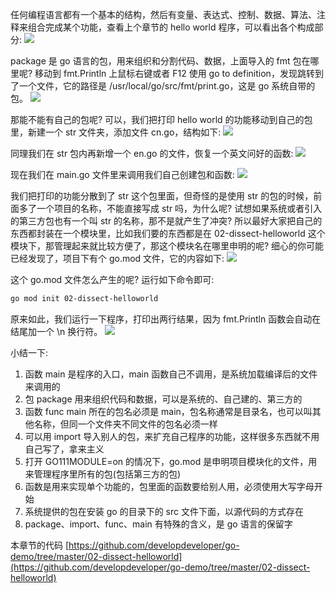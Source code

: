 任何编程语言都有一个基本的结构，然后有变量、表达式、控制、数据、算法、注释来组合完成某个功能，查看上个章节的 hello world 程序，可以看出各个构成部分:
![](https://develop-developer.oss-cn-hangzhou.aliyuncs.com/images/w5GKGSqArAApztQzz-g4iLFoGdCZWO-khTAr4Z2Aq-.png?x-oss-process=style/txt-water)

package 是 go 语言的包，用来组织和分割代码、数据，上面导入的 fmt 包在哪里呢? 移动到 fmt.Println 上鼠标右键或者 F12 使用  go to definition，发现跳转到了一个文件，它的路径是 /usr/local/go/src/fmt/print.go，这是 go 系统自带的包。
![](https://develop-developer.oss-cn-hangzhou.aliyuncs.com/images/3yCAnQpEgBKup5bsm-nPkFga-R9liufJ4bOF1H_DC5.png?x-oss-process=style/txt-water)

那能不能有自己的包呢? 可以，我们把打印 hello world 的功能移动到自己的包里，新建一个 str 文件夹，添加文件 cn.go，结构如下:
![](https://develop-developer.oss-cn-hangzhou.aliyuncs.com/images/fXBYk7P96fiEoT2ty-HdO-PeBncXHGYdfUA4DwHR62.png?x-oss-process=style/txt-water)

同理我们在 str 包内再新增一个 en.go 的文件，恢复一个英文问好的函数:
![](https://develop-developer.oss-cn-hangzhou.aliyuncs.com/images/zTRsSfNK8jLmGijpj-D0d9Mc03jK04iqpL7RdfcE_j.png?x-oss-process=style/txt-water)

现在我们在 main.go 文件里来调用我们自己创建包和函数:
![](https://develop-developer.oss-cn-hangzhou.aliyuncs.com/images/JiCoG6PEqPBximqp2-81nE2d18fzv5yRcaFyCI5tlc.png?x-oss-process=style/txt-water)

我们把打印的功能分散到了 str 这个包里面，但奇怪的是使用 str 的包的时候，前面多了一个项目的名称，不能直接写成 str 吗，为什么呢? 试想如果系统或者引入的第三方包也有一个叫 str 的名称，那不是就产生了冲突? 所以最好大家把自己的东西都封装在一个模块里，比如我们要的东西都是在 02-dissect-helloworld 这个模块下，那管理起来就比较方便了，那这个模块名在哪里申明的呢? 细心的你可能已经发现了，项目下有个 go.mod 文件，它的内容如下:
![](https://develop-developer.oss-cn-hangzhou.aliyuncs.com/images/NsL5RKxjHaJXRe5ZW-FctUC3YRghTKyGZF8r3s_tpx.png?x-oss-process=style/txt-water)

这个 go.mod 文件怎么产生的呢? 运行如下命令即可:

```bash
go mod init 02-dissect-helloworld
```

原来如此，我们运行一下程序，打印出两行结果，因为 fmt.Println 函数会自动在结尾加一个 \n 换行符。
![](https://develop-developer.oss-cn-hangzhou.aliyuncs.com/images/AtqZtQ2uRtDbd734S-vxkkaXJX2zjOSrJsAES_nW1p.png?x-oss-process=style/txt-water)

小结一下:  

1. 函数 main 是程序的入口，main 函数自己不调用，是系统加载编译后的文件来调用的
2. 包 package 用来组织代码和数据，可以是系统的、自己建的、第三方的
3. 函数 func main 所在的包名必须是 main，包名称通常是目录名，也可以叫其他名称，但同一个文件夹不同文件的包名必须一样
4. 可以用 import 导入别人的包，来扩充自己程序的功能，这样很多东西就不用自己写了，拿来主义
5. 打开 GO111MODULE=on 的情况下，go.mod 是申明项目模块化的文件，用来管理程序里所有的包(包括第三方的包)
6. 函数是用来实现单个功能的，包里面的函数要给别人用，必须使用大写字母开始
7. 系统提供的包在安装 go 的目录下的 src 文件下面，以源代码的方式存在
8. package、import、func、main 有特殊的含义，是 go 语言的保留字

本章节的代码 [https://github.com/developdeveloper/go-demo/tree/master/02-dissect-helloworld](https://github.com/developdeveloper/go-demo/tree/master/02-dissect-helloworld)
